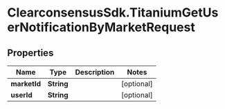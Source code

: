 # ClearconsensusSdk.TitaniumGetUserNotificationByMarketRequest

## Properties

Name | Type | Description | Notes
------------ | ------------- | ------------- | -------------
**marketId** | **String** |  | [optional] 
**userId** | **String** |  | [optional] 


